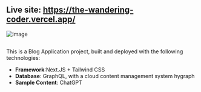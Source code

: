 ## Live site: <a>https://the-wandering-coder.vercel.app/</a>
![image](https://github.com/hellotaoworld/wandering_coder_blog/assets/144044656/8e06d64d-ab86-4c46-8aa0-3ebea5af3c5a)

## 

This is a Blog Application project, built and deployed with the following technologies:
<ul>
  <li><b>Framework</b>:Next.JS + Tailwind CSS</li>
  <li><b>Database</b>: GraphQL, with a cloud content management system hygraph</li>
  <li><b>Sample Content</b>: ChatGPT</li>
</ul>
